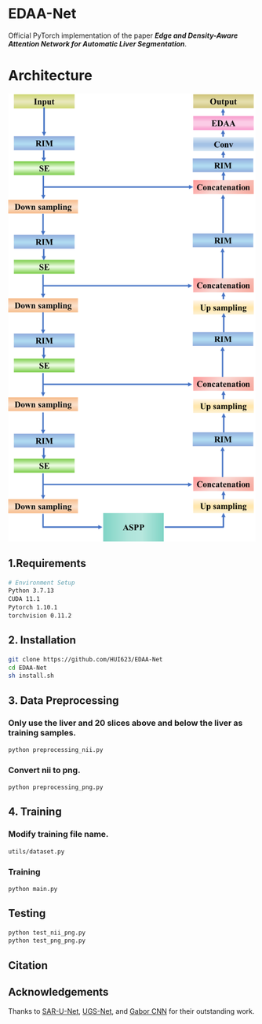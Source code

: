 # EDAA-Net
Official PyTorch implementation of the paper ***Edge and Density-Aware Attention Network for Automatic Liver Segmentation***.
# Architecture

![EDAA-Net](https://github.com/HUI623/EDAA-Net/blob/main/Architecture.png)

## 1.Requirements
```bash
# Environment Setup  
Python 3.7.13  
CUDA 11.1  
Pytorch 1.10.1  
torchvision 0.11.2
```
## 2. Installation
```bash
git clone https://github.com/HUI623/EDAA-Net  
cd EDAA-Net  
sh install.sh
```
## 3. Data Preprocessing
### Only use the liver and 20 slices above and below the liver as training samples.
```bash
python preprocessing_nii.py
```
### Convert nii to png.
```bash
python preprocessing_png.py
```
## 4. Training
### Modify training file name.
```bash
utils/dataset.py
```
### Training
```bash
python main.py
```
## Testing
```bash
python test_nii_png.py
python test_png_png.py
```

## Citation

## Acknowledgements
Thanks to [SAR-U-Net](https://github.com/lvpeiqing/SAR-U-Net-liver-segmentation), [UGS-Net](https://github.com/yanghan-yh/UGS-Net), and [Gabor CNN](https://github.com/jxgu1016/Gabor_CNN_PyTorch) for their outstanding work.
